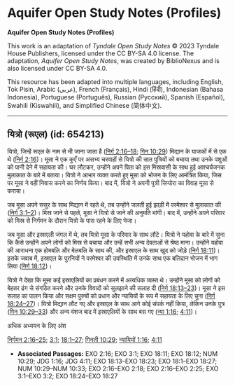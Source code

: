 # Aquifer Open Study Notes (Profiles)

**Aquifer Open Study Notes (Profiles)**

This work is an adaptation of *Tyndale Open Study Notes* © 2023 Tyndale House Publishers, licensed under the CC BY\-SA 4\.0 license. The adaptation, *Aquifer Open Study Notes*, was created by BiblioNexus and is also licensed under CC BY\-SA 4\.0\.

This resource has been adapted into multiple languages, including English, Tok Pisin, Arabic (عربي), French (Français), Hindi (हिंदी), Indonesian (Bahasa Indonesia), Portuguese (Português), Russian (Русский), Spanish (Español), Swahili (Kiswahili), and Simplified Chinese (简体中文).



--------------------------------

## यित्रो (रूएल) (id: 654213)

यित्रो, जिन्हें रूएल के नाम से भी जाना जाता है ([निर्ग 2:16–18](https://ref.ly/Exod2:16-Exod2:18); [गिन 10:29](https://ref.ly/Num10:29)) मिद्यान के याजकों में से एक थे ([निर्ग 2:16](https://ref.ly/Exod2:16))। मूसा ने एक कुएँ पर असभ्य चरवाहों से यित्रो की सात पुत्रियों को बचाया तथा उनके पशुओं को पानी देने में सहायता की। घर लौटकर, उन्होंने अपने पिता को इस मिस्रवासी के साथ हुई आश्चर्यजनक मुलाकात के बारे में बताया। यित्रो ने आभार व्यक्त करते हुए मूसा को भोजन के लिए आमंत्रित किया, जिस पर मूसा ने वहीं निवास करने का निर्णय किया। बाद में, यित्रो ने अपनी पुत्री सिप्पोरा का विवाह मूसा से कराया।

जब मूसा अपने ससुर के साथ मिद्यान में रहते थे, तब उन्होंने जलती हुई झाड़ी में परमेश्वर से मुलाकात की ([निर्ग 3:1–2](https://ref.ly/Exod3:1-Exod3:2))। मिस्र जाने से पहले, मूसा ने यित्रो से जाने की अनुमति मांगी। बाद में, उन्होंने अपने परिवार को मिस्र से निर्गमन के दौरान यित्रो के पास रहने के लिए भेजा।

जब मूसा और इस्राएली जंगल में थे, तब यित्रो मूसा के परिवार के साथ लौटे। यित्रो ने यहोवा के बारे में सुना कि कैसे उन्होंने अपने लोगों को मिस्र से बचाया और उन्हें सभी अन्य देवताओं से श्रेष्ठ माना। उन्होंने यहोवा की आराधना एक होमबलि और मेलबलि के साथ की, और इस्राएल के साथ खुद को जोड़े ([निर्ग 18:11](https://ref.ly/Exod18:11))। इसके जवाब में, इस्राएल के पुरनियों ने परमेश्वर की उपस्थिति में उनके साथ एक बलिदान भोजन में भाग लिया ([निर्ग 18:12](https://ref.ly/Exod18:12))।

यित्रो ने देखा कि मूसा कई इस्राएलियों का प्रबंधन करने में अत्यधिक व्यस्त थे। उन्होंने मूसा को लोगों को बेहतर ढंग से संगठित करने और उनके विवादों को सुलझाने की सलाह दी ([निर्ग 18:13–23](https://ref.ly/Exod18:13-Exod18:23))। मूसा ने इस सलाह का पालन किया और सक्षम पुरुषों को प्रधान और न्यायियों के रूप में सहायता के लिए चुना ([निर्ग 18:24–27](https://ref.ly/Exod18:24-Exod18:27))। यित्रो मिद्यान लौट गए और इस्राएल के साथ आगे कोई संपर्क नहीं किया, लेकिन उनके पुत्र ([गिन 10:29–33](https://ref.ly/Num10:29-Num10:33)) और अन्य वंशज बाद में इस्राएलियों के साथ बस गए ([न्या 1:16](https://ref.ly/Judg1:16); [4:11](https://ref.ly/Judg4:11))।

अधिक अध्ययन के लिए अंश

[निर्गमन 2:16–25](https://ref.ly/Exod2:16-Exod2:25); [3:1](https://ref.ly/Exod3:1); [18:1–27](https://ref.ly/Exod18:1-Exod18:27); [गिनती 10:29](https://ref.ly/Num10:29); [न्यायियों 1:16](https://ref.ly/Judg1:16); [4:11](https://ref.ly/Judg4:11)

* **Associated Passages:** EXO 2:16; EXO 3:1; EXO 18:11; EXO 18:12; NUM 10:29; JDG 1:16; JDG 4:11; EXO 18:13–EXO 18:23; EXO 18:1–EXO 18:27; NUM 10:29–NUM 10:33; EXO 2:16–EXO 2:18; EXO 2:16–EXO 2:25; EXO 3:1–EXO 3:2; EXO 18:24–EXO 18:27

